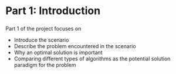 <h1>Part 1: Introduction</h1>
<h3></h3>Part 1 of the project focuses on</h3>

- Introduce the scenario
- Describe the problem encountered in the scenario
- Why an optimal solution is important
- Comparing different types of algorithms as the potential solution paradigm for the problem
